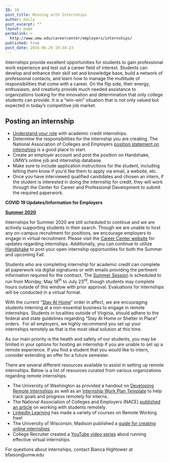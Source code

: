 ```yaml
---
ID: 19
post_title: Winning with Internships
author: Emily
post_excerpt: ""
layout: page
permalink: >
  http://www.umw.edu/careercenter/employers/internships/
published: true
post_date: 2016-06-29 19:34:23
---
```

Internships provide excellent opportunities for students to gain professional work experience and test out a career field of interest. Students can develop and enhance their skill set and knowledge base, build a network of professional contacts, and learn how to manage the multitude of responsibilities that come with a career. On the flip side, their energy, enthusiasm, and creativity provide much needed assistance to organizations looking for the innovation and determination that only college students can provide. It is a “win-win” situation that is not only valued but expected in today’s competitive job market.
<h2>Posting an internship</h2>
<ul>
 	<li><a href="http://www.umw.edu/careercenter/employers/internships/role/">Understand your role</a> with academic credit internships.</li>
 	<li>Determine the responsibilities for the internship you are creating. The National Association of Colleges and Employers <a href="http://www.naceweb.org/advocacy/position-statements/united-states-internships.aspx">position statement on internships</a> is a good place to start.</li>
 	<li>Create an employer account and post the position on Handshake, UMW’s online job and internship database.</li>
 	<li>Make sure to include application instructions for the student, including letting them know if you’d like them to apply via email, a website, etc.</li>
 	<li>Once you have interviewed qualified candidates and chosen an intern, if the student is interested in doing the internship for credit, they will work through the Center for Career and Professional Development to submit the required paperwork.</li>
</ul>
<strong>COVID 19 Updates/Information for Employers</strong>

<strong><u>Summer 2020</u></strong>

Internships for Summer 2020 are still scheduled to continue and we are actively supporting students in their search. Though we are unable to host any on-campus recruitment for positions, we encourage employers to engage in virtual recruitment. Please visit the <a href="https://www.umw.edu/careercenter/advisory/career-center-update-covid-19/">Career Center website</a> for updates regarding internships. Additionally, you can continue to utilize <a href="https://www.umw.edu/careercenter/handshake/">Handshake</a> to post your open internship opportunities for both the Summer and upcoming Fall.

Students who are completing internship for academic credit can complete all paperwork via digital signatures or with emails providing the pertinent information required for the contract. The <a href="https://academics.umw.edu/calendar/summer-2017/">Summer Session</a> is scheduled to run from Monday, May 18<sup>th</sup> to July 23<sup>rd</sup>, though students may complete hours outside of this window with prior approval. Evaluations for internships will be conducted in a virtual format.

With the current “<a href="https://www.governor.virginia.gov/media/governorvirginiagov/executive-actions/EO-55-Temporary-Stay-at-Home-Order-Due-to-Novel-Coronavirus-(COVID-19).pdf">Stay At Home</a>” order in affect, we are encouraging students interning at a non-essential business to engage in remote internships. Students in localities outside of Virginia, should adhere to the federal and state guidelines regarding “Stay At Home or Shelter in Place” orders.  For all employers, we highly recommend you set up your internships remotely as that is the most ideal solution at this time.

As our main priority is the health and safety of our students, you may be limited in your options for hosting an internship if you are unable to set up a remote experience. If you find a student that you would like to intern, consider extending an offer for a future semester.

There are several different resources available to assist in setting up remote internships. Below is a list of resources curated from various organizations regarding remote internships.
<ul>
 	<li>The University of Washington as provided a handout on <a href="https://cdn.uconnectlabs.com/wp-content/uploads/sites/25/2020/03/Developing-Remote-Interships-for-Employers.pdf">Developing Remote Internships</a> as well as an <a href="https://cdn.uconnectlabs.com/wp-content/uploads/sites/25/2020/04/Internships-Work-Plan-Template.pdf">Internship Work Plan Template</a> to help track goals and progress remotely for interns.</li>
 	<li>The National Association of Colleges and Employers (NACE) <a href="https://www.naceweb.org/talent-acquisition/best-practices/best-practices-for-supporting-students-remotely/">published an article</a> on working with students remotely.</li>
 	<li><a href="https://www.linkedin.com/learning/paths/remote-working-setting-yourself-and-your-teams-up-for-success">LinkedIn Learning</a> has made a variety of courses on Remote Working free!</li>
 	<li>The University of Wisconsin, Madison published a <a href="http://ccwt.wceruw.org/documents/CCWT_report_COVID-19%20Internships.pdf">guide for creating online internships</a></li>
 	<li>College Recruiter created a <a href="https://www.youtube.com/playlist?list=PLAqBVWRPQ7BroVJBfAMmeMCLsYk2DYtSd">YouTube video series</a> about running effective virtual internships</li>
</ul>
For questions about internships, contact Bianca Hightower at bfaison@umw.edu